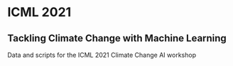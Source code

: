 # ICML 2021
## Tackling Climate Change with Machine Learning
Data and scripts for the ICML 2021 Climate Change AI workshop
